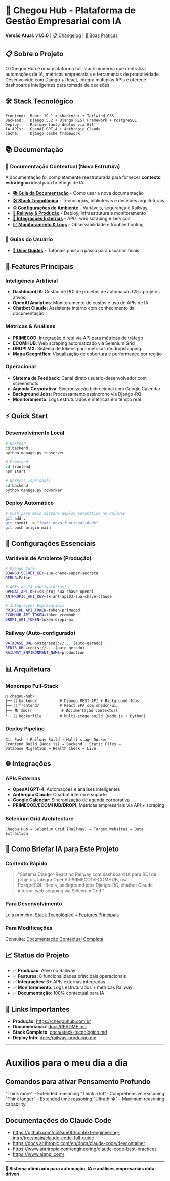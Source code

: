 # 🚀 Chegou Hub - Plataforma de Gestão Empresarial com IA

**Versão Atual: v1.0.0** | [📋 Changelog](CHANGELOG.md) | [📌 Boas Práticas](docs/boaspraticas.md)

## 📋 Sobre o Projeto

O Chegou Hub é uma plataforma full-stack moderna que centraliza automações de IA, métricas empresariais e ferramentas de produtividade. Desenvolvido com Django + React, integra múltiplas APIs e oferece dashboards inteligentes para tomada de decisões.

## 🛠️ Stack Tecnológico

```
Frontend:  React 19.1 + shadcn/ui + Tailwind CSS
Backend:   Django 5.2 + Django REST Framework + PostgreSQL
Deploy:    Railway (auto-deploy via Git)
IA APIs:   OpenAI GPT-4 + Anthropic Claude
Cache:     Django cache framework
```

## 📚 Documentação

### 🎯 **Documentação Contextual** (Nova Estrutura)
A documentação foi completamente reestruturada para fornecer **contexto estratégico** ideal para briefings de IA:

- **[📚 Guia da Documentação](docs/README.md)** - Como usar a nova documentação
- **[🛠️ Stack Tecnológico](docs/stack-tecnologico.md)** - Tecnologias, bibliotecas e decisões arquiteturais
- **[⚙️ Configurações de Ambiente](docs/configuracoes-ambiente.md)** - Variáveis, segurança e Railway
- **[🚀 Railway & Produção](docs/railway-producao.md)** - Deploy, infraestrutura e monitoramento
- **[🔗 Integrações Externas](docs/integracoes-externas.md)** - APIs, web scraping e serviços
- **[📈 Monitoramento & Logs](docs/monitoramento-logs.md)** - Observabilidade e troubleshooting

### 📖 **Guias do Usuário**
- **[📁 User Guides](docs/user-guides/)** - Tutoriais passo a passo para usuários finais

## 🤖 Features Principais

### **Inteligência Artificial**
- **Dashboard IA**: Gestão de ROI de projetos de automação (25+ projetos ativos)
- **OpenAI Analytics**: Monitoramento de custos e uso de APIs de IA
- **Chatbot Claude**: Assistente interno com conhecimento da documentação

### **Métricas & Análises**
- **PRIMECOD**: Integração direta via API para métricas de tráfego
- **ECOMHUB**: Web scraping automatizado via Selenium Grid
- **DROPI MX**: Sistema de tokens para métricas de dropshipping
- **Mapa Geográfico**: Visualização de cobertura e performance por região

### **Operacional**
- **Sistema de Feedback**: Canal direto usuário-desenvolvedor com screenshots
- **Agenda Corporativa**: Sincronização bidirecional com Google Calendar
- **Background Jobs**: Processamento assíncrono via Django-RQ
- **Monitoramento**: Logs estruturados e métricas em tempo real

## ⚡ Quick Start

### Desenvolvimento Local
```bash
# Backend
cd backend
python manage.py runserver

# Frontend
cd frontend
npm start

# Workers (opcional)
cd backend
python manage.py rqworker
```

### Deploy Automático
```bash
# Push para main dispara deploy automático no Railway
git add .
git commit -m "feat: nova funcionalidade"
git push origin main
```

## 🔧 Configurações Essenciais

### Variáveis de Ambiente (Produção)
```bash
# Django Core
DJANGO_SECRET_KEY=sua-chave-super-secreta
DEBUG=False

# APIs de IA (obrigatórias)
OPENAI_API_KEY=sk-proj-sua-chave-openai
ANTHROPIC_API_KEY=sk-ant-api03-sua-chave-claude

# Integrações Empresariais
PRIMECOD_API_TOKEN=token-primecod
ECOMHUB_API_TOKEN=token-ecomhub
DROPI_API_TOKEN=token-dropi-mx
```

### Railway (Auto-configurado)
```bash
DATABASE_URL=postgresql://... (auto-gerado)
REDIS_URL=redis://... (auto-gerado)
RAILWAY_ENVIRONMENT_NAME=production
```

## 📊 Arquitetura

### Monorepo Full-Stack
```
📁 chegou-hub/
├── 🔧 backend/          # Django REST API + Background Jobs
├── 🎨 frontend/         # React SPA com shadcn/ui
├── 📚 docs/             # Documentação contextual
└── 🚀 Dockerfile        # Multi-stage build (Node.js + Python)
```

### Deploy Pipeline
```
Git Push → Railway Build → Multi-stage Docker → 
Frontend Build (Node.js) → Backend + Static Files → 
Database Migration → Health Check → Live
```

## 🌐 Integrações

### APIs Externas
- **OpenAI GPT-4**: Automações e análises inteligentes
- **Anthropic Claude**: Chatbot interno e suporte
- **Google Calendar**: Sincronização de agenda corporativa
- **PRIMECOD/ECOMHUB/DROPI**: Métricas empresariais via API + scraping

### Selenium Grid Architecture
```
Chegou Hub → Selenium Grid (Railway) → Target Websites → Data Extraction
```

## 🎯 Como Briefar IA para Este Projeto

### Contexto Rápido
> "Sistema Django+React no Railway com dashboard IA para ROI de projetos, integra OpenAI/PRIMECOD/ECOMHUB, usa PostgreSQL+Redis, background jobs Django-RQ, chatbot Claude interno, web scraping via Selenium Grid."

### Para Desenvolvimento
Leia primeiro: [Stack Tecnológico](docs/stack-tecnologico.md) + [Features Principais](docs/features-principais.md)

### Para Modificações
Consulte: [Documentação Contextual Completa](docs/README.md)

## 📈 Status do Projeto

- ✅ **Produção**: Ativo no Railway
- ✅ **Features**: 8 funcionalidades principais operacionais
- ✅ **Integrações**: 6+ APIs externas integradas
- ✅ **Monitoramento**: Logs estruturados + métricas Railway
- ✅ **Documentação**: 100% contextual para IA

## 🔗 Links Importantes

- **Produção**: https://chegouhub.com.br
- **Documentação**: [docs/README.md](docs/README.md)
- **Stack Completo**: [docs/stack-tecnologico.md](docs/stack-tecnologico.md)
- **Deploy Info**: [docs/railway-producao.md](docs/railway-producao.md)

---

# Auxilios para o meu dia a dia

## Comandos para ativar Pensamento Profundo
"Think more" - Extended reasoning
"Think a lot"- Comprehensive reasoning
"Think longer" - Extended time reasoning
"Ultrathink" - Maximum reasoning capability

## Documentações do Claude Code
- https://github.com/coleam00/context-engineering-intro/tree/main/claude-code-full-guide
- https://docs.anthropic.com/en/docs/claude-code/devcontainer
- https://www.anthropic.com/engineering/claude-code-best-practices
- https://www.aitmpl.com/

---

**🤖 Sistema otimizado para automação, IA e análises empresariais data-driven**